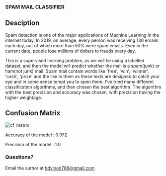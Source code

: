 ### SPAM MAIL CLASSIFIER

## Desciption

Spam detection is one of the major applications of Machine Learning in the internet today. In 2019, on average, every person was receiving 130 emails each day, out of which more than 50% were spam emails. Even in the current date, people lose millions of dollars to frauds every day.

This is a supervised learning problem, as we will be using a labelled dataset, and then the model will predict whether the mail is a spam(junk) or ham(not junk) mail. Spam mail contain words like 'free', 'win', 'winner', 'cash', 'prize' and the like in them as these texts are designed to catch your eye and in some sense tempt you to open them. I've tried many different classification algorithms, and then chosen the best algorithm. The algorithm with the best precision and accuracy was chosen, with precision having the higher weightage. 

##           Confusion Matrix
![cf_matrix](https://user-images.githubusercontent.com/66860902/162605259-9070dfd5-2d40-4c7b-832f-af6af2af7ba8.png)


Accuracy of the model : 0.972

Precision of the model : 1.0

### Questions?

Email the author at [bdvinod788@gmail.com](mailto:bdvinod788@gmail.com)
